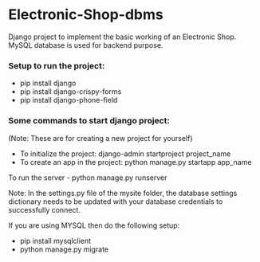 # Electronic-Shop-dbms
Django project to implement the basic working of an Electronic Shop.
MySQL database is used for backend purpose.

### Setup to run the project:
- pip install django
- pip install django-crispy-forms
- pip install django-phone-field

### Some commands to start django project:
(Note: These are for creating a new project for yourself)
- To initialize the project: django-admin startproject project_name 
- To create an app in the project: python manage.py startapp app_name


To run the server - python manage.py runserver

Note: In the settings.py file of the mysite folder, the database settings dictionary needs to be updated with your database credentials to successfully connect. 

If you are using MYSQL then do the following setup:
- pip install mysqlclient
- python manage.py migrate
